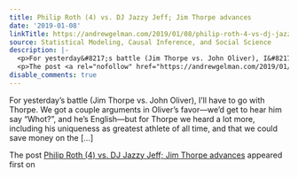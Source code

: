 ```yaml
---
title: Philip Roth (4) vs. DJ Jazzy Jeff; Jim Thorpe advances
date: '2019-01-08'
linkTitle: https://andrewgelman.com/2019/01/08/philip-roth-4-vs-dj-jazzy-jeff-jim-thorpe-advances/
source: Statistical Modeling, Causal Inference, and Social Science
description: |-
  <p>For yesterday&#8217;s battle (Jim Thorpe vs. John Oliver), I&#8217;ll have to go with Thorpe. We got a couple arguments in Oliver&#8217;s favor&#8212;we&#8217;d get to hear him say &#8220;Whot?&#8221;, and he&#8217;s English&#8212;but for Thorpe we heard a lot more, including his uniqueness as greatest athlete of all time, and that we could save money on the [&#8230;]</p>
  <p>The post <a rel="nofollow" href="https://andrewgelman.com/2019/01/08/philip-roth-4-vs-dj-jazzy-jeff-jim-thorpe-advances/">Philip Roth (4) vs. DJ Jazzy Jeff; Jim Thorpe advances</a> appeared first on <a rel="nofollow" ...
disable_comments: true
---
```

<p>For yesterday&#8217;s battle (Jim Thorpe vs. John Oliver), I&#8217;ll have to go with Thorpe. We got a couple arguments in Oliver&#8217;s favor&#8212;we&#8217;d get to hear him say &#8220;Whot?&#8221;, and he&#8217;s English&#8212;but for Thorpe we heard a lot more, including his uniqueness as greatest athlete of all time, and that we could save money on the [&#8230;]</p>
<p>The post <a rel="nofollow" href="https://andrewgelman.com/2019/01/08/philip-roth-4-vs-dj-jazzy-jeff-jim-thorpe-advances/">Philip Roth (4) vs. DJ Jazzy Jeff; Jim Thorpe advances</a> appeared first on <a rel="nofollow" ...